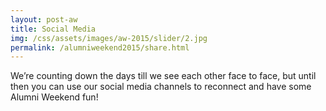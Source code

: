 ```yaml
---
layout: post-aw
title: Social Media
img: /css/assets/images/aw-2015/slider/2.jpg
permalink: /alumniweekend2015/share.html
---
```

We’re counting down the days till we see each other face to face, but until then you can use our social media channels to reconnect and have some Alumni Weekend fun!

<div class="tagboard-embed" tgb-slug="ucsc50/205580"></div>
<script src="https://tagboard.com/public/js/embed.js"></script>
